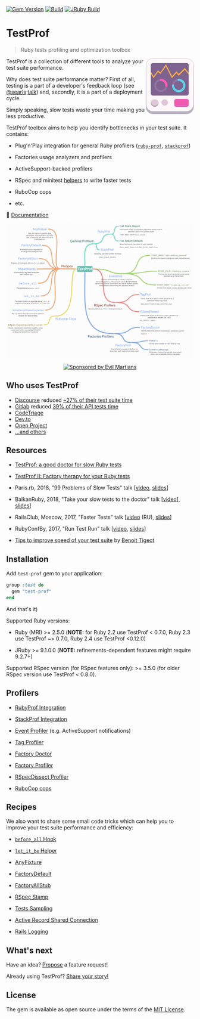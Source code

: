 [![Gem Version](https://badge.fury.io/rb/test-prof.svg)](https://rubygems.org/gems/test-prof) [![Build](https://github.com/palkan/test-prof/workflows/Build/badge.svg)](https://github.com/palkan/test-prof/actions)
[![JRuby Build](https://github.com/palkan/test-prof/workflows/JRuby%20Build/badge.svg)](https://github.com/palkan/test-prof/actions)

# TestProf

> Ruby tests profiling and optimization toolbox

<img align="right" height="150" width="129"
     title="TestProf logo" class="home-logo" src="./assets/images/logo.svg">

TestProf is a collection of different tools to analyze your test suite performance.

Why does test suite performance matter? First of all, testing is a part of a developer's feedback loop (see [@searls](https://github.com/searls) [talk](https://vimeo.com/145917204)) and, secondly, it is a part of a deployment cycle.

Simply speaking, slow tests waste your time making you less productive.

TestProf toolbox aims to help you identify bottlenecks in your test suite. It contains:

- Plug'n'Play integration for general Ruby profilers ([`ruby-prof`](https://github.com/ruby-prof/ruby-prof), [`stackprof`](https://github.com/tmm1/stackprof))

- Factories usage analyzers and profilers

- ActiveSupport-backed profilers

- RSpec and minitest [helpers](#recipes) to write faster tests

- RuboCop cops

- etc.

📑 [Documentation](https://test-prof.evilmartians.io)

<p align="center">
  <a href="http://bit.ly/test-prof-map">
    <img src="./assets/images/coggle.png" alt="TestProf map" width="738">
  </a>
</p>

<p align="center">
  <a href="https://evilmartians.com/?utm_source=test-prof">
    <img src="https://evilmartians.com/badges/sponsored-by-evil-martians.svg"
         alt="Sponsored by Evil Martians" width="236" height="54">
  </a>
</p>

## Who uses TestProf

- [Discourse](https://github.com/discourse/discourse) reduced [~27% of their test suite time](https://twitter.com/samsaffron/status/1125602558024699904)
- [Gitlab](https://gitlab.com/gitlab-org/gitlab-ce) reduced [39% of their API tests time](https://gitlab.com/gitlab-org/gitlab-ce/merge_requests/14370)
- [CodeTriage](https://github.com/codetriage/codetriage)
- [Dev.to](https://github.com/thepracticaldev/dev.to)
- [Open Project](https://github.com/opf/openproject)
- [...and others](https://github.com/palkan/test-prof/issues/73)

## Resources

- [TestProf: a good doctor for slow Ruby tests](https://evilmartians.com/chronicles/testprof-a-good-doctor-for-slow-ruby-tests)

- [TestProf II: Factory therapy for your Ruby tests](https://evilmartians.com/chronicles/testprof-2-factory-therapy-for-your-ruby-tests-rspec-minitest)

- Paris.rb, 2018, "99 Problems of Slow Tests" talk [[video](https://www.youtube.com/watch?v=eDMZS_fkRtk), [slides](https://speakerdeck.com/palkan/paris-dot-rb-2018-99-problems-of-slow-tests)]

- BalkanRuby, 2018, "Take your slow tests to the doctor" talk [[video](https://www.youtube.com/watch?v=rOcrme82vC8)], [slides](https://speakerdeck.com/palkan/balkanruby-2018-take-your-slow-tests-to-the-doctor)]

- RailsClub, Moscow, 2017, "Faster Tests" talk [[video](https://www.youtube.com/watch?v=8S7oHjEiVzs) (RU), [slides](https://speakerdeck.com/palkan/railsclub-moscow-2017-faster-tests)]

- RubyConfBy, 2017, "Run Test Run" talk [[video](https://www.youtube.com/watch?v=q52n4p0wkIs), [slides](https://speakerdeck.com/palkan/rubyconfby-minsk-2017-run-test-run)]

- [Tips to improve speed of your test suite](https://medium.com/appaloosa-store-engineering/tips-to-improve-speed-of-your-test-suite-8418b485205c) by [Benoit Tigeot](https://github.com/benoittgt)

## Installation

Add `test-prof` gem to your application:

```ruby
group :test do
  gem "test-prof"
end
```

And that's it)

Supported Ruby versions:

- Ruby (MRI) >= 2.5.0 (**NOTE:** for Ruby 2.2 use TestProf < 0.7.0, Ruby 2.3 use TestProf ~> 0.7.0, Ruby 2.4 use TestProf <0.12.0)

- JRuby >= 9.1.0.0 (**NOTE:** refinements-dependent features might require 9.2.7+)

Supported RSpec version (for RSpec features only): >= 3.5.0 (for older RSpec version use TestProf < 0.8.0).

## Profilers

- [RubyProf Integration](./ruby_prof.md)

- [StackProf Integration](./stack_prof.md)

- [Event Profiler](./event_prof.md) (e.g. ActiveSupport notifications)

- [Tag Profiler](./tag_prof.md)

- [Factory Doctor](./factory_doctor.md)

- [Factory Profiler](./factory_prof.md)

- [RSpecDissect Profiler](./rspec_dissect.md)

- [RuboCop cops](./rubocop.md)

## Recipes

We also want to share some small code tricks which can help you to improve your test suite performance and efficiency:

- [`before_all` Hook](./before_all.md)

- [`let_it_be` Helper](./let_it_be.md)

- [AnyFixture](./any_fixture.md)

- [FactoryDefault](./factory_default.md)

- [FactoryAllStub](./factory_all_stub.md)

- [RSpec Stamp](./rspec_stamp.md)

- [Tests Sampling](./tests_sampling.md)

- [Active Record Shared Connection](./active_record_shared_connection.md)

- [Rails Logging](./logging.md)

## What's next

Have an idea? [Propose](https://github.com/palkan/test-prof/issues/new) a feature request!

Already using TestProf? [Share your story!](https://github.com/palkan/test-prof/issues/73)

## License

The gem is available as open source under the terms of the [MIT License](http://opensource.org/licenses/MIT).
